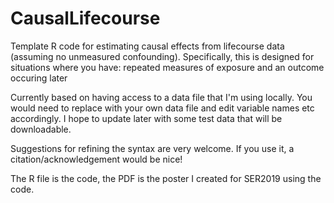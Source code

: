# CausalLifecourse
Template R code for estimating causal effects from lifecourse data (assuming no unmeasured confounding).
Specifically, this is designed for situations where you have:
repeated measures of exposure and an outcome occuring later

Currently based on having access to a data file that I'm using locally.
You would need to replace with your own data file and edit variable names etc accordingly.
I hope to update later with some test data that will be downloadable.

Suggestions for refining the syntax are very welcome.
If you use it, a citation/acknowledgement would be nice! 

The R file is the code, the PDF is the poster I created for SER2019 using the code.


